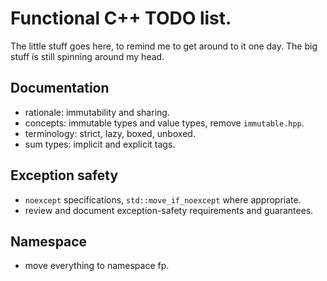 
# Functional C++ TODO list.

The little stuff goes here, to remind me to get around to it one day. The big
stuff is still spinning around my head.

## Documentation

- rationale: immutability and sharing.
- concepts: immutable types and value types, remove `immutable.hpp`.
- terminology: strict, lazy, boxed, unboxed.
- sum types: implicit and explicit tags.

## Exception safety

- `noexcept` specifications, `std::move_if_noexcept` where appropriate.
- review and document exception-safety requirements and guarantees.

## Namespace

- move everything to namespace fp.

